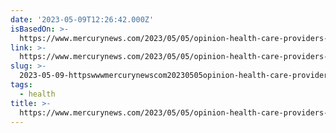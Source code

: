 ```yaml
---
date: '2023-05-09T12:26:42.000Z'
isBasedOn: >-
  https://www.mercurynews.com/2023/05/05/opinion-health-care-providers-retreat-from-covid-masking-is-shameful/
link: >-
  https://www.mercurynews.com/2023/05/05/opinion-health-care-providers-retreat-from-covid-masking-is-shameful/
slug: >-
  2023-05-09-httpswwwmercurynewscom20230505opinion-health-care-providers-retreat-from-covid-masking-is-shameful
tags:
  - health
title: >-
  https://www.mercurynews.com/2023/05/05/opinion-health-care-providers-retreat-from-covid-masking-is-shameful/
---
```


